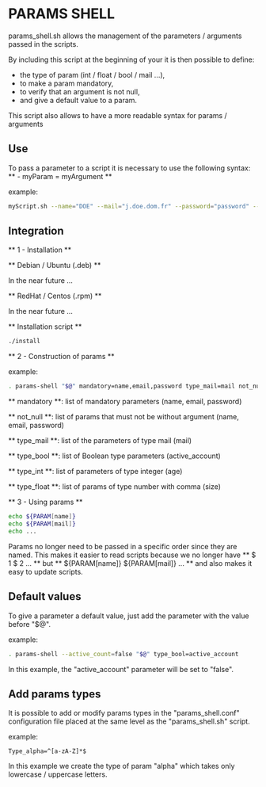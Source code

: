 # PARAMS SHELL

params_shell.sh allows the management of the parameters / arguments passed in the scripts.

By including this script at the beginning of your it is then possible to define:

 - the type of param (int / float / bool / mail ...),
 - to make a param mandatory,
 - to verify that an argument is not null,
 - and give a default value to a param.

This script also allows to have a more readable syntax for params / arguments

## Use

To pass a parameter to a script it is necessary to use the following syntax: ** - myParam = myArgument **

example:

```Bash
myScript.sh --name="DOE" --mail="j.doe.dom.fr" --password="password" --age=42 --size="1.92" --cash_account="true"
```

## Integration

** 1 - Installation **

** Debian / Ubuntu (.deb) **

In the near future ...

** RedHat / Centos (.rpm) **

In the near future ...

** Installation script **

```Bash
./install
```

** 2 - Construction of params **

example:

```Bash
. params-shell "$@" mandatory=name,email,password type_mail=mail not_null=name,email,password type_bool=account_active type_int=age type_float=size
```

** mandatory **: list of mandatory parameters (name, email, password)

** not_null **: list of params that must not be without argument (name, email, password)

** type_mail **: list of the parameters of type mail (mail)

** type_bool **: list of Boolean type parameters (active_account)

** type_int **: list of parameters of type integer (age)

** type_float **: list of params of type number with comma (size)

** 3 - Using params **

```Bash
echo ${PARAM[name]}
echo ${PARAM[mail]}
echo ...
```

Params no longer need to be passed in a specific order since they are named. This makes it easier to read scripts because we no longer have ** $ 1 $ 2 ... ** but ** ${PARAM[name]} ${PARAM[mail]} ... ** and also makes it easy to update scripts.

## Default values

To give a parameter a default value, just add the parameter with the value before "$@".

example:

```Bash
. params-shell --active_count=false "$@" type_bool=active_account
```

In this example, the "active_account" parameter will be set to "false".

## Add params types

It is possible to add or modify params types in the "params_shell.conf" configuration file placed at the same level as the "params_shell.sh" script.

example:

```
Type_alpha=^[a-zA-Z]*$
```

In this example we create the type of param "alpha" which takes only lowercase / uppercase letters.